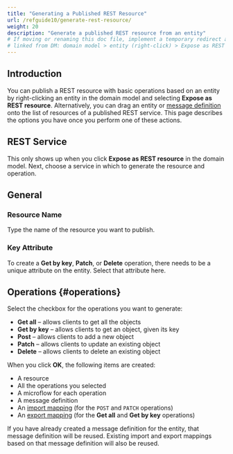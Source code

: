```yaml
---
title: "Generating a Published REST Resource"
url: /refguide10/generate-rest-resource/
weight: 20
description: "Generate a published REST resource from an entity"
# If moving or renaming this doc file, implement a temporary redirect and let the respective team know they should update the URL in the product. See Mapping to Products for more details.
# linked from DM: domain model > entity (right-click) > Expose as REST resource > Help (integration)
---
```


## Introduction

You can publish a REST resource with basic operations based on an entity by right-clicking an entity in the domain model and selecting **Expose as REST resource**. Alternatively, you can drag an entity or [message definition](/refguide10/message-definitions/) onto the list of resources of a published REST service. This page describes the options you have once you perform one of these actions.

## REST Service

This only shows up when you click **Expose as REST resource** in the domain model. Next, choose a service in which to generate the resource and operation.

## General

### Resource Name

Type the name of the resource you want to publish.

### Key Attribute

To create a **Get by key**, **Patch**, or **Delete** operation, there needs to be a unique attribute on the entity. Select that attribute here.

## Operations {#operations}

Select the checkbox for the operations you want to generate:

* **Get all** – allows clients to get all the objects
* **Get by key** – allows clients to get an object, given its key
* **Post** – allows clients to add a new object
* **Patch** – allows clients to update an existing object
* **Delete** – allows clients to delete an existing object

When you click **OK**, the following items are created:

* A resource
* All the operations you selected
* A microflow for each operation
* A message definition
* An [import mapping](/refguide10/import-mappings/) (for the `POST` and `PATCH` operations)
* An [export mapping](/refguide10/export-mappings/) (for the **Get all** and **Get by key** operations)

If you have already created a message definition for the entity, that message definition will be reused. Existing import and export mappings based on that message definition will also be reused.
